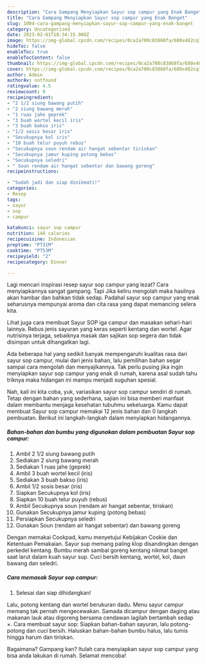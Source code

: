 ```yaml
---
description: "Cara Gampang Menyiapkan Sayur sop campur yang Enak Banget"
title: "Cara Gampang Menyiapkan Sayur sop campur yang Enak Banget"
slug: 1004-cara-gampang-menyiapkan-sayur-sop-campur-yang-enak-banget
category: Uncategorized
date: 2023-02-01T18:34:15.988Z
image: https://img-global.cpcdn.com/recipes/0ca2a700c83868fa/680x482cq70/sayur-sop-campur-foto-resep-utama.jpg
hideToc: false
enableToc: true
enableTocContent: false
thumbnail: https://img-global.cpcdn.com/recipes/0ca2a700c83868fa/680x482cq70/sayur-sop-campur-foto-resep-utama.jpg
cover: https://img-global.cpcdn.com/recipes/0ca2a700c83868fa/680x482cq70/sayur-sop-campur-foto-resep-utama.jpg
author: Admin
authorAv: notfound
ratingvalue: 4.5
reviewcount: 9
recipeingredient:
- "2 1/2 siung bawang putih"
- "2 siung bawang merah"
- "1 ruas jahe geprek"
- "3 buah wortel kecil iris"
- "3 buah bakso iris"
- "1/2 sosis besar iris"
- "Secukupnya kol iris"
- "10 buah telur puyuh rebus"
- "Secukupnya soun rendam air hangat sebentar tiriskan"
- "Secukupnya jamur kuping potong bebas"
- "Secukupnya seledri"
- " Soun rendam air hangat sebentar dan bawang goreng"
recipeinstructions:

- "Sudah jadi dan siap dinikmati!"
categories:
- Resep
tags:
- sayur
- sop
- campur

katakunci: sayur sop campur 
nutrition: 144 calories
recipecuisine: Indonesian
preptime: "PT31M"
cooktime: "PT53M"
recipeyield: "2"
recipecategory: Dinner

---
```



Lagi mencari inspirasi resep sayur sop campur yang lezat? Cara menyiapkannya sangat gampang. Tapi Jika keliru mengolah maka hasilnya akan hambar dan bahkan tidak sedap. Padahal sayur sop campur yang enak seharusnya mempunyai aroma dan cita rasa yang dapat memancing selera kita.


Lihat juga cara membuat Sayur SOP iga campur dan masakan sehari-hari lainnya. Rebus jenis sayuran yang keras seperti kentang dan wortel. Agar nutrisinya terjaga, sebaiknya masak dan sajikan sop segera dan tidak disimpan untuk dihangatkan lagi.

Ada beberapa hal yang sedikit banyak mempengaruhi kualitas rasa dari sayur sop campur, mulai dari jenis bahan, lalu pemilihan bahan segar sampai cara mengolah dan menyajikannya. Tak perlu pusing jika ingin menyiapkan sayur sop campur yang enak di rumah, karena asal sudah tahu triknya maka hidangan ini mampu menjadi suguhan spesial.


Nah, kali ini kita coba, yuk, variasikan sayur sop campur sendiri di rumah. Tetap dengan bahan yang sederhana, sajian ini bisa memberi manfaat dalam membantu menjaga kesehatan tubuhmu sekeluarga. Kamu dapat membuat Sayur sop campur memakai 12 jenis bahan dan 0 langkah pembuatan. Berikut ini langkah-langkah dalam menyiapkan hidangannya.

<!--inarticleads1-->

##### Bahan-bahan dan bumbu yang digunakan dalam pembuatan Sayur sop campur:

1. Ambil 2 1/2 siung bawang putih
1. Sediakan 2 siung bawang merah
1. Sediakan 1 ruas jahe (geprek)
1. Ambil 3 buah wortel kecil (iris)
1. Sediakan 3 buah bakso (iris)
1. Ambil 1/2 sosis besar (iris)
1. Siapkan Secukupnya kol (iris)
1. Siapkan 10 buah telur puyuh (rebus)
1. Ambil Secukupnya soun (rendam air hangat sebentar, tiriskan)
1. Gunakan Secukupnya jamur kuping (potong bebas)
1. Persiapkan Secukupnya seledri
1. Gunakan  Soun (rendam air hangat sebentar) dan bawang goreng


Dengan memakai Cookpad, kamu menyetujui Kebijakan Cookie dan Ketentuan Pemakaian. Sayur sup memang paling klop disandingkan dengan perkedel kentang. Bumbu merah sambal goreng kentang nikmat banget saat larut dalam kuah sayur sup. Cuci bersih kentang, wortel, kol, daun bawang dan seledri. 

<!--inarticleads2-->

##### Cara memasak Sayur sop campur:


1. Selesai dan siap dihidangkan!

Lalu, potong kentang dan wortel berukuran dadu. Menu sayur campur memang tak pernah mengecewakan. Samada dicampur dengan daging atau makanan lauk atau digoreng bersama cendawan lagilah bertambah sedap ×. Cara membuat sayur sop: Siapkan bahan-bahan sayuran, lalu potong-potong dan cuci bersih. Haluskan bahan-bahan bumbu halus, lalu tumis hingga harum dan tiriskan. 

Bagaimana? Gampang kan? Itulah cara menyiapkan sayur sop campur yang bisa anda lakukan di rumah. Selamat mencoba!
